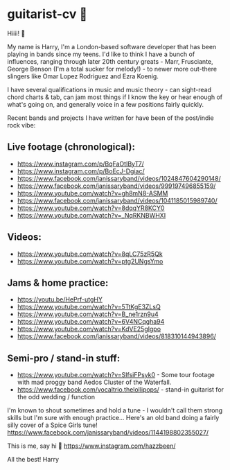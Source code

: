 # guitarist-cv 🎸

Hiiii! 👋

My name is Harry, I'm a London-based software developer that has been playing in bands since my teens. 
I'd like to think I have a bunch of influences, ranging through later 20th century greats - Marr, Frusciante, George Benson (I'm a total sucker for melody!) - to newer more out-there slingers like Omar Lopez Rodriguez and Ezra Koenig.

I have several qualifications in music and music theory - can sight-read chord charts & tab, can jam most things if I know the key or hear enough of what's going on, and generally voice in a few positions fairly quickly.

Recent bands and projects I have written for have been of the post/indie rock vibe:

## Live footage (chronological):

* https://www.instagram.com/p/BqFaOtIByT7/
* https://www.instagram.com/p/BoEcJ-Dgiac/
* https://www.facebook.com/janissaryband/videos/1024847604290148/
* https://www.facebook.com/janissaryband/videos/999197496855159/
* https://www.youtube.com/watch?v=gh8mN8-ASMM
* https://www.facebook.com/janissaryband/videos/1041185015989740/
* https://www.youtube.com/watch?v=8dqqYR8KCY0
* https://www.youtube.com/watch?v=_NqRKNBWHXI

## Videos:
* https://www.youtube.com/watch?v=8qLC75zR5Qk
* https://www.youtube.com/watch?v=ptg2UNgsYmo

## Jams & home practice:
* https://youtu.be/HePrf-utgHY
* https://www.youtube.com/watch?v=5TtKgE3ZLsQ
* https://www.youtube.com/watch?v=B_ne1rzn9u4
* https://www.youtube.com/watch?v=6V4NCqgha94
* https://www.youtube.com/watch?v=KdVE25gIgpo
* https://www.facebook.com/janissaryband/videos/818310144943896/

## Semi-pro / stand-in stuff:
* https://www.youtube.com/watch?v=SIfsiFPsyk0 - Some tour footage with mad proggy band Aedos Cluster of the Waterfall.
* https://www.facebook.com/vocaltrio.thelollipops/ - stand-in guitarist for the odd wedding / function

I'm known to shout sometimes and hold a tune - I wouldn't call them strong skills but I'm sure with enough practice... Here's an old band doing a fairly silly cover of a Spice Girls tune!
https://www.facebook.com/janissaryband/videos/1144198802355027/



This is me, say hi 👋 
https://www.instagram.com/hazzbeen/ 

All the best! 
Harry
